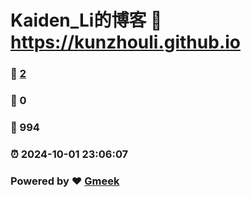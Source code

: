# Kaiden_Li的博客 :link: https://kunzhouli.github.io 
### :page_facing_up: [2](https://kunzhouli.github.io/tag.html) 
### :speech_balloon: 0 
### :hibiscus: 994 
### :alarm_clock: 2024-10-01 23:06:07 
### Powered by :heart: [Gmeek](https://github.com/Meekdai/Gmeek)
